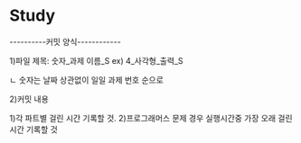 # Study

----------커밋 양식------------


1)파일 제목: 숫자_과제 이름_S
ex) 4_사각형_출력_S

ㄴ 숫자는 날짜 상관없이 일일 과제 번호 순으로 

2)커밋 내용

1)각 파트별 걸린 시간 기록할 것.
2)프로그래머스 문제 경우 실행시간중 가장 오래 걸린 시간 기록할 것
